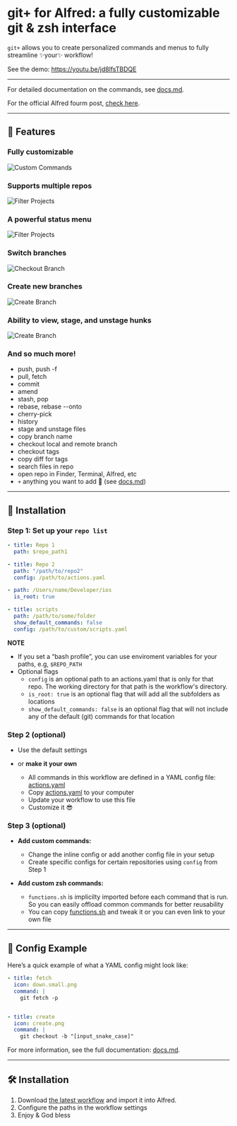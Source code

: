 # git+ for Alfred: a fully customizable git & zsh interface

`git+` allows you to create personalized commands and menus to fully streamline ✨your✨ workflow!

See the demo: https://youtu.be/jd8lfsTBDQE

---

For detailed documentation on the commands, see [docs.md](docs.md).

For the official Alfred fourm post, [check here](https://www.alfredforum.com/topic/22463-git-for-alfred-a-fully-customizable-git-zsh-interface/).

---

## 🚀 Features

### Fully customizable
![Custom Commands](images/custom_commands.png)

### Supports multiple repos
![Filter Projects](images/filter_projects.png)

### A powerful status menu
![Filter Projects](images/status_menu.png)

### Switch branches 
![Checkout Branch](images/checkout_branch.png)

### Create new branches
![Create Branch](images/create_branch.png)

### Ability to view, stage, and unstage hunks
![Create Branch](images/stage_hunk.png)

### And so much more!

* push, push -f
* pull, fetch
* commit
* amend
* stash, pop
* rebase, rebase --onto
* cherry-pick
* history
* stage and unstage files
* copy branch name
* checkout local and remote branch
* checkout tags
* copy diff for tags
* search files in repo
* open repo in Finder, Terminal, Alfred, etc
* `+` anything you want to add 🚀 (see [docs.md](docs.md))


---

## 📖 Installation

### Step 1: Set up your `repo list`
```yaml
- title: Repo 1
  path: $repo_path1

- title: Repo 2
  path: "/path/to/repo2"
  config: /path/to/actions.yaml

- path: /Users/name/Developer/ios
  is_root: true

- title: scripts
  path: /path/to/some/folder
  show_default_commands: false
  config: /path/to/custom/scripts.yaml
```
**NOTE**
* If you set a “bash profile”, you can use enviroment variables for your paths, e.g, `$REPO_PATH`
* Optional flags
  * `config` is an optional path to an actions.yaml that is only for that repo. The working directory for that path is the workflow's directory.
  * `is_root: true` is an optional flag that will add all the subfolders as locations
  * `show_default_commands: false` is an optional flag that will not include any of the default (git) commands for that location


### Step 2 (optional)

- Use the default settings
  
- or **make it your own**
  - All commands in this workflow are defined in a YAML config file: [actions.yaml](https://github.com/jangelsb/git-plus-alfred-workflow/blob/main/actions.yaml)
  - Copy [actions.yaml](https://github.com/jangelsb/git-plus-alfred-workflow/blob/main/actions.yaml) to your computer
  - Update your workflow to use this file
  - Customize it 😎
  
### Step 3 (optional)
- **Add custom commands:** 
  - Change the inline config or add another config file in your setup
  - Create specific configs for certain repositories using `config` from Step 1

- **Add custom zsh commands:** 
  - `functions.sh` is implicilty imported before each command that is run. So you can easily offload common commands for better reusability 
  - You can copy [functions.sh](https://github.com/jangelsb/git-plus-alfred-workflow/blob/main/functions.sh) and tweak it or you can even link to your own file 


---

## 📂 Config Example

Here’s a quick example of what a YAML config might look like:  

```yaml
- title: fetch
  icon: down.small.png
  command: |
    git fetch -p


- title: create
  icon: create.png
  command: |
    git checkout -b "[input_snake_case]"
```

For more information, see the full documentation: [docs.md](https://github.com/jangelsb/git-plus-alfred-workflow/blob/main/docs.md).

---

## 🛠️ Installation

1. Download [the latest workflow](https://github.com/jangelsb/git-plus-alfred-workflow/releases) and import it into Alfred. 
2. Configure the paths in the workflow settings
3. Enjoy & God bless 

